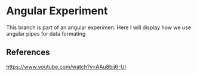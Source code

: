 # Angular Experiment

This branch is part of an angular experimen. Here I will display how we use angular pipes for data formating

## References
https://www.youtube.com/watch?v=AAu8bjj6-UI
